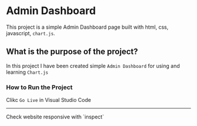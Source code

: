 # Admin Dashboard

This project is a simple Admin Dashboard page built with html, css, javascript, `chart.js`.

## What is the purpose of the project?

In this project I have been created simple `Admin Dashboard` for using and learning `Chart.js`

### How to Run the Project

Clikc `Go Live` in Visual Studio Code
<hr>
Check website responsive with `inspect`
